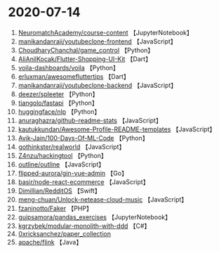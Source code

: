# 2020-07-14

1. [NeuromatchAcademy/course-content](https://github.com/NeuromatchAcademy/course-content) 【JupyterNotebook】
2. [manikandanraji/youtubeclone-frontend](https://github.com/manikandanraji/youtubeclone-frontend) 【JavaScript】
3. [ChoudharyChanchal/game_control](https://github.com/ChoudharyChanchal/game_control) 【Python】
4. [AliAnilKocak/Flutter-Shopping-UI-Kit](https://github.com/AliAnilKocak/Flutter-Shopping-UI-Kit) 【Dart】
5. [voila-dashboards/voila](https://github.com/voila-dashboards/voila) 【Python】
6. [erluxman/awesomefluttertips](https://github.com/erluxman/awesomefluttertips) 【Dart】
7. [manikandanraji/youtubeclone-backend](https://github.com/manikandanraji/youtubeclone-backend) 【JavaScript】
8. [deezer/spleeter](https://github.com/deezer/spleeter) 【Python】
9. [tiangolo/fastapi](https://github.com/tiangolo/fastapi) 【Python】
10. [huggingface/nlp](https://github.com/huggingface/nlp) 【Python】
11. [anuraghazra/github-readme-stats](https://github.com/anuraghazra/github-readme-stats) 【JavaScript】
12. [kautukkundan/Awesome-Profile-README-templates](https://github.com/kautukkundan/Awesome-Profile-README-templates) 【JavaScript】
13. [Avik-Jain/100-Days-Of-ML-Code](https://github.com/Avik-Jain/100-Days-Of-ML-Code) 【Python】
14. [gothinkster/realworld](https://github.com/gothinkster/realworld) 【JavaScript】
15. [Z4nzu/hackingtool](https://github.com/Z4nzu/hackingtool) 【Python】
16. [outline/outline](https://github.com/outline/outline) 【JavaScript】
17. [flipped-aurora/gin-vue-admin](https://github.com/flipped-aurora/gin-vue-admin) 【Go】
18. [basir/node-react-ecommerce](https://github.com/basir/node-react-ecommerce) 【JavaScript】
19. [Dimillian/RedditOS](https://github.com/Dimillian/RedditOS) 【Swift】
20. [meng-chuan/Unlock-netease-cloud-music](https://github.com/meng-chuan/Unlock-netease-cloud-music) 【JavaScript】
21. [fzaninotto/Faker](https://github.com/fzaninotto/Faker) 【PHP】
22. [guipsamora/pandas_exercises](https://github.com/guipsamora/pandas_exercises) 【JupyterNotebook】
23. [kgrzybek/modular-monolith-with-ddd](https://github.com/kgrzybek/modular-monolith-with-ddd) 【C#】
24. [0xricksanchez/paper_collection](https://github.com/0xricksanchez/paper_collection) 
25. [apache/flink](https://github.com/apache/flink) 【Java】
